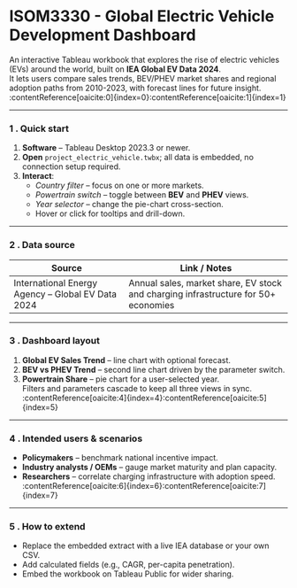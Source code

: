# ISOM3330 - Global Electric Vehicle Development Dashboard

An interactive Tableau workbook that explores the rise of electric vehicles (EVs) around the world, built on **IEA Global EV Data 2024**.  
It lets users compare sales trends, BEV/PHEV market shares and regional adoption paths from 2010-2023, with forecast lines for future insight. :contentReference[oaicite:0]{index=0}:contentReference[oaicite:1]{index=1}

---


### 1 . Quick start

1. **Software** – Tableau Desktop 2023.3 or newer.  
2. **Open** `project_electric_vehicle.twbx`; all data is embedded, no connection setup required.  
3. **Interact**:
   * *Country filter* – focus on one or more markets.
   * *Powertrain switch* – toggle between **BEV** and **PHEV** views.
   * *Year selector* – change the pie-chart cross-section.
   * Hover or click for tooltips and drill-down.

---

### 2 . Data source

| Source | Link / Notes |
|--------|--------------|
| International Energy Agency – Global EV Data 2024 | Annual sales, market share, EV stock and charging infrastructure for 50+ economies |

---

### 3 . Dashboard layout

1. **Global EV Sales Trend** – line chart with optional forecast.  
2. **BEV vs PHEV Trend** – second line chart driven by the parameter switch.  
3. **Powertrain Share** – pie chart for a user-selected year.  
Filters and parameters cascade to keep all three views in sync. :contentReference[oaicite:4]{index=4}:contentReference[oaicite:5]{index=5}

---

### 4 . Intended users & scenarios

* **Policymakers** – benchmark national incentive impact.
* **Industry analysts / OEMs** – gauge market maturity and plan capacity.
* **Researchers** – correlate charging infrastructure with adoption speed. :contentReference[oaicite:6]{index=6}:contentReference[oaicite:7]{index=7}

---

### 5 . How to extend

* Replace the embedded extract with a live IEA database or your own CSV.  
* Add calculated fields (e.g., CAGR, per-capita penetration).  
* Embed the workbook on Tableau Public for wider sharing.


